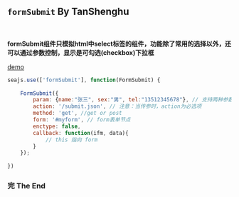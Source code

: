 ## `formSubmit` By TanShenghu

<br>

**formSubmit组件只模拟html中select标签的组件，功能除了常用的选择以外，还可以通过参数控制，显示是可勾选(checkbox)下拉框**


[demo](http://www.tanshenghu.com/widget/formSubmit/examples/formSubmit.html)

```javascript
seajs.use(['formSubmit'], function(FormSubmit) {
    
    FormSubmit({
        param: {name:"张三", sex:"男", tel:"13512345678"}, // 支持两种参数格式，第一种如前面的json对象格式，第二种数组形式[{name:"name",value:"张三"},{name:"sex",value:"男"},{key:"tel",value:"13512345678"}]
        action: '/submit.json', // 注意：当传参时，action为必选项
        method: 'get', //get or post
        form: '#myform', // form表单节点
        enctype: false,
        callback: function(ifm, data){
            // this 指向 form
        }
    });
    
})
```

### 完     The End